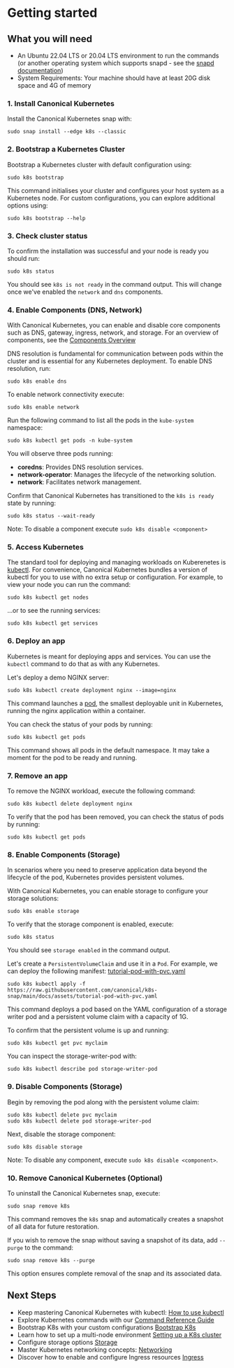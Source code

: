 # Getting started

## What you will need
- An Ubuntu 22.04 LTS or 20.04 LTS environment to run the commands (or
  another operating system which supports snapd - see the
  [snapd documentation](https://snapcraft.io/docs/installing-snapd))
- System Requirements: Your machine should have at least 20G disk space
  and 4G of memory

### 1. Install Canonical Kubernetes

Install the Canonical Kubernetes snap with:
```
sudo snap install --edge k8s --classic
```

### 2. Bootstrap a Kubernetes Cluster

Bootstrap a Kubernetes cluster with default configuration using:

```
sudo k8s bootstrap
```

This command initialises your cluster and configures your host system 
as a Kubernetes node.
For custom configurations, you can explore additional options using: 

```
sudo k8s bootstrap --help
```

### 3. Check cluster status

To confirm the installation was successful and your node is ready you
should run:

```
sudo k8s status
```

You should see `k8s is not ready` in the command output. This will
change once we've enabled the `network` and `dns` components.

### 4. Enable Components (DNS, Network)

With Canonical Kubernetes, you can enable and disable core components
such as DNS, gateway, ingress, network, and storage. For an overview
of components, see the [Components Overview](#TODO)

DNS resolution is fundamental for communication between pods within
the cluster and is essential for any Kubernetes deployment. To enable
DNS resolution, run:

```
sudo k8s enable dns
```

To enable network connectivity execute:

```
sudo k8s enable network
```

Run the following command to list all the pods in the `kube-system`
namespace:

```
sudo k8s kubectl get pods -n kube-system
```

You will observe three pods running:
- **coredns**: Provides DNS resolution services.
- **network-operator**: Manages the lifecycle of the networking solution.
- **network**: Facilitates network management.

Confirm that Canonical Kubernetes has transitioned to the `k8s is ready` state by running:

```
sudo k8s status --wait-ready
```

Note: To disable a component execute `sudo k8s disable <component>`

### 5. Access Kubernetes
The standard tool for deploying and managing workloads on Kuberenetes
is [kubectl](https://kubernetes.io/docs/reference/kubectl/). 
For convenience, Canonical Kubernetes bundles a version of 
kubectl for you to use with no extra setup or configuration. 
For example, to view your node you can run the command:

```
sudo k8s kubectl get nodes
```

…or to see the running services:

```
sudo k8s kubectl get services
```

### 6. Deploy an app

Kubernetes is meant for deploying apps and services. 
You can use the `kubectl`
command to do that as with any Kubernetes. 

Let's deploy a demo NGINX server:

```
sudo k8s kubectl create deployment nginx --image=nginx
```
This command launches a [pod](https://kubernetes.io/docs/concepts/workloads/pods/),
the smallest deployable unit in Kubernetes,
running the nginx application within a container.

You can check the status of your pods by running:

```
sudo k8s kubectl get pods
```

This command shows all pods in the default namespace. 
It may take a moment for the pod to be ready and running.

### 7. Remove an app
To remove the NGINX workload, execute the following command:
```
sudo k8s kubectl delete deployment nginx

```

To verify that the pod has been removed, you can check the status of pods by running:

```
sudo k8s kubectl get pods
```
### 8. Enable Components (Storage)
In scenarios where you need to preserve application data beyond the 
lifecycle of the pod, Kubernetes provides persistent volumes.

With Canonical Kubernetes, you can enable storage to configure 
your storage solutions:

```
sudo k8s enable storage
```

To verify that the storage component is enabled, execute:
```
sudo k8s status
```
You should see `storage enabled` in the command output.

Let's create a `PersistentVolumeClaim` and use it in a `Pod`. 
For example, we can deploy the following manifest:
[tutorial-pod-with-pvc.yaml](/manifests/tutorial-pod-with-pvc.yaml)
```
sudo k8s kubectl apply -f https://raw.githubusercontent.com/canonical/k8s-snap/main/docs/assets/tutorial-pod-with-pvc.yaml
```
This command deploys a pod based on the YAML configuration of a 
storage writer pod and a persistent volume claim with a capacity of 1G.

To confirm that the persistent volume is up and running:

```
sudo k8s kubectl get pvc myclaim
```

You can inspect the storage-writer-pod with:

```
sudo k8s kubectl describe pod storage-writer-pod
```

### 9. Disable Components (Storage)
Begin by removing the pod along with the persistent volume claim:

```
sudo k8s kubectl delete pvc myclaim
sudo k8s kubectl delete pod storage-writer-pod
```

Next, disable the storage component:

```
sudo k8s disable storage
```

Note: To disable any component, execute  `sudo k8s disable <component>`.

### 10. Remove Canonical Kubernetes (Optional)
To uninstall the Canonical Kubernetes snap, execute:

```
sudo snap remove k8s
```

This command removes the `k8s` snap and automatically creates a snapshot of all data for future restoration.

If you wish to remove the snap without saving a snapshot of its data, add `--purge` to the command:

```
sudo snap remove k8s --purge
```
This option ensures complete removal of the snap and its associated data.

## Next Steps

- Keep mastering Canonical Kubernetes with kubectl: [How to use kubectl](#TODO)
- Explore Kubernetes commands with our [Command Reference Guide](#TODO)
- Bootstrap K8s with your custom configurations [Bootstrap K8s](#TODO)
- Learn how to set up a multi-node environment [Setting up a K8s cluster](#TODO)
- Configure storage options [Storage](#TODO)
- Master Kubernetes networking concepts: [Networking](#TODO)
- Discover how to enable and configure Ingress resources [Ingress](#TODO)
